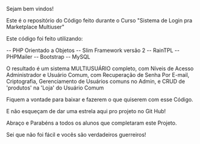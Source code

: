 Sejam bem vindos!

Este é o repositório do Código feito durante o Curso "Sistema de Login pra Marketplace Multiuser"

Este código foi feito utilizando:

-- PHP Orientado a Objetos
-- Slim Framework versão 2
-- RainTPL
-- PHPMailer
-- Bootstrap
-- MySQL

O resultado é um sistema MULTIUSUÁRIO completo, com Níveis de Acesso Administrador e Usuário Comum, com Recuperação de Senha Por E-mail, Criptografia, Gerenciamento de Usuários comuns no Admin, e CRUD de 'produtos' na 'Loja' do Usuário Comum

Fiquem a vontade para baixar e fazerem o que quiserem com esse Código.

E não esqueçam de dar uma estrela aqui pro projeto no Git Hub!

Abraço e Parabéns a todos os alunos que completaram este Projeto.

Sei que não foi fácil e vocês são verdadeiros guerreiros!